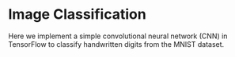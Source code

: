 # Image Classification

Here we implement a simple convolutional neural network (CNN) in TensorFlow to classify handwritten digits from the MNIST dataset.